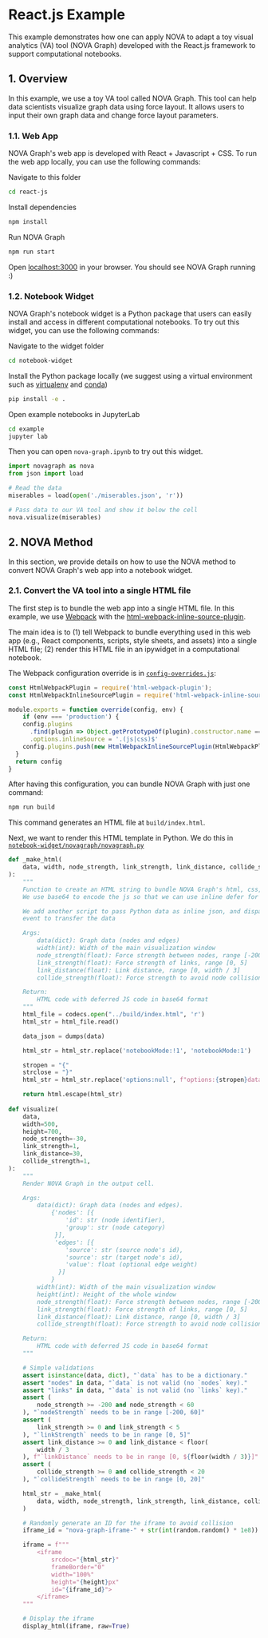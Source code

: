 # React.js Example

This example demonstrates how one can apply NOVA to adapt a toy visual analytics (VA) tool (NOVA Graph) developed with the React.js framework to support computational notebooks.

## 1. Overview

In this example, we use a toy VA tool called NOVA Graph. This tool can help data scientists visualize graph data using force layout. It allows users to input their own graph data and change force layout parameters.

### 1.1. Web App

NOVA Graph's web app is developed with React + Javascript + CSS. To run the web app locally, you can use the following commands:

Navigate to this folder

```bash
cd react-js
```

Install dependencies

```bash
npm install
```

Run NOVA Graph

```bash
npm run start
```

Open [localhost:3000](localhost:3000) in your browser. You should see NOVA Graph running :)

### 1.2. Notebook Widget

NOVA Graph's notebook widget is a Python package that users can easily install and access in different computational notebooks. To try out this widget, you can use the following commands:

Navigate to the widget folder

```bash
cd notebook-widget
```

Install the Python package locally (we suggest using a virtual environment such as [virtualenv](https://virtualenv.pypa.io/en/latest/) and [conda](https://docs.conda.io/projects/conda/en/latest/user-guide/getting-started.html))

```bash
pip install -e .
```

Open example notebooks in JupyterLab

```bash
cd example
jupyter lab
```

Then you can open `nova-graph.ipynb` to try out this widget.

```python
import novagraph as nova
from json import load

# Read the data
miserables = load(open('./miserables.json', 'r'))

# Pass data to our VA tool and show it below the cell
nova.visualize(miserables)
```

## 2. NOVA Method

In this section, we provide details on how to use the NOVA method to convert NOVA Graph's web app into a notebook widget.

### 2.1. Convert the VA tool into a single HTML file

The first step is to bundle the web app into a single HTML file. In this example, we use [Webpack](https://webpack.js.org/) with the [html-webpack-inline-source-plugin](https://www.npmjs.com/package/html-webpack-inline-source-plugin).

The main idea is to (1) tell Webpack to bundle everything used in this web app (e.g., React components, scripts, style sheets, and assets) into a single HTML file; (2) render this HTML file in an ipywidget in a computational notebook.

The Webpack configuration override is in [`config-overrides.js`](./config-overrides.js):

```js
const HtmlWebpackPlugin = require('html-webpack-plugin');
const HtmlWebpackInlineSourcePlugin = require('html-webpack-inline-source-plugin');

module.exports = function override(config, env) {
    if (env === 'production') {
    config.plugins
      .find(plugin => Object.getPrototypeOf(plugin).constructor.name === 'HtmlWebpackPlugin')
      .options.inlineSource = '.(js|css)$'
    config.plugins.push(new HtmlWebpackInlineSourcePlugin(HtmlWebpackPlugin))
  }
  return config
}
```

After having this configuration, you can bundle NOVA Graph with just one command:

```bash
npm run build
```

This command generates an HTML file at `build/index.html`.

Next, we want to render this HTML template in Python.
We do this in [`notebook-widget/novagraph/novagraph.py`](./notebook-widget/novagraph/novagraph.py)

```python
def _make_html(
    data, width, node_strength, link_strength, link_distance, collide_strength
):
    """
    Function to create an HTML string to bundle NOVA Graph's html, css, and js.
    We use base64 to encode the js so that we can use inline defer for <script>

    We add another script to pass Python data as inline json, and dispatch an
    event to transfer the data

    Args:
        data(dict): Graph data (nodes and edges)
        width(int): Width of the main visualization window
        node_strength(float): Force strength between nodes, range [-200, 60]
        link_strength(float): Force strength of links, range [0, 5]
        link_distance(float): Link distance, range [0, width / 3]
        collide_strength(float): Force strength to avoid node collision, range [0, 20]

    Return:
        HTML code with deferred JS code in base64 format
    """
    html_file = codecs.open("../build/index.html", 'r')
    html_str = html_file.read()

    data_json = dumps(data)

    html_str = html_str.replace('notebookMode:!1', 'notebookMode:1')

    stropen = "{"
    strclose = "}"
    html_str = html_str.replace('options:null', f"options:{stropen}data:{data_json},width:{width},node_strength:{node_strength},link_strength:{link_strength},link_distance:{link_distance},collide_strength:{collide_strength}{strclose}")

    return html.escape(html_str)
   
def visualize(
    data,
    width=500,
    height=700,
    node_strength=-30,
    link_strength=1,
    link_distance=30,
    collide_strength=1,
):
    """
    Render NOVA Graph in the output cell.

    Args:
        data(dict): Graph data (nodes and edges).
            {'nodes': [{
                'id': str (node identifier),
                'group': str (node category)
             }],
             'edges': [{
                'source': str (source node's id),
                'source': str (target node's id),
                'value': float (optional edge weight)
              }]
            }
        width(int): Width of the main visualization window
        height(int): Height of the whole window
        node_strength(float): Force strength between nodes, range [-200, 60]
        link_strength(float): Force strength of links, range [0, 5]
        link_distance(float): Link distance, range [0, width / 3]
        collide_strength(float): Force strength to avoid node collision, range [0, 20]

    Return:
        HTML code with deferred JS code in base64 format
    """

    # Simple validations
    assert isinstance(data, dict), "`data` has to be a dictionary."
    assert "nodes" in data, "`data` is not valid (no `nodes` key)."
    assert "links" in data, "`data` is not valid (no `links` key)."
    assert (
        node_strength >= -200 and node_strength < 60
    ), "`nodeStrength` needs to be in range [-200, 60]"
    assert (
        link_strength >= 0 and link_strength < 5
    ), "`linkStrength` needs to be in range [0, 5]"
    assert link_distance >= 0 and link_distance < floor(
        width / 3
    ), f"`linkDistance` needs to be in range [0, ${floor(width / 3)}]"
    assert (
        collide_strength >= 0 and collide_strength < 20
    ), "`collideStrength` needs to be in range [0, 20]"

    html_str = _make_html(
        data, width, node_strength, link_strength, link_distance, collide_strength
    )

    # Randomly generate an ID for the iframe to avoid collision
    iframe_id = "nova-graph-iframe-" + str(int(random.random() * 1e8))

    iframe = f"""
        <iframe
            srcdoc="{html_str}"
            frameBorder="0"
            width="100%"
            height="{height}px"
            id="{iframe_id}">
        </iframe>
    """

    # Display the iframe
    display_html(iframe, raw=True)
```


